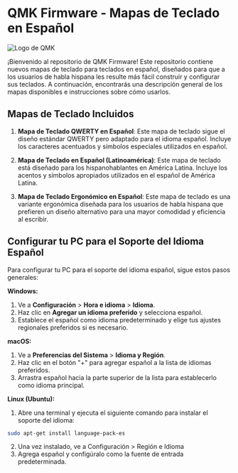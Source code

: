 # QMK Firmware - Mapas de Teclado en Español

![Logo de QMK](https://avatars.githubusercontent.com/u/7308757?s=200&v=4)

¡Bienvenido al repositorio de QMK Firmware! Este repositorio contiene nuevos mapas de teclado para teclados en español, diseñados para que a los usuarios de habla hispana les resulte más fácil construir y configurar sus teclados. A continuación, encontrarás una descripción general de los mapas disponibles e instrucciones sobre cómo usarlos.

## Mapas de Teclado Incluidos

1. **Mapa de Teclado QWERTY en Español**: Este mapa de teclado sigue el diseño estándar QWERTY pero adaptado para el idioma español. Incluye los caracteres acentuados y símbolos especiales utilizados en español.

2. **Mapa de Teclado en Español (Latinoamérica)**: Este mapa de teclado está diseñado para los hispanohablantes en América Latina. Incluye los acentos y símbolos apropiados utilizados en el español de América Latina.

3. **Mapa de Teclado Ergonómico en Español**: Este mapa de teclado es una variante ergonómica diseñada para los usuarios de habla hispana que prefieren un diseño alternativo para una mayor comodidad y eficiencia al escribir.

## Configurar tu PC para el Soporte del Idioma Español

Para configurar tu PC para el soporte del idioma español, sigue estos pasos generales:

**Windows:**

1. Ve a **Configuración** > **Hora e idioma** > **Idioma**.
2. Haz clic en **Agregar un idioma preferido** y selecciona español.
3. Establece el español como idioma predeterminado y elige tus ajustes regionales preferidos si es necesario.

**macOS:**

1. Ve a **Preferencias del Sistema** > **Idioma y Región**.
2. Haz clic en el botón "+" para agregar español a la lista de idiomas preferidos.
3. Arrastra español hacia la parte superior de la lista para establecerlo como idioma principal.

**Linux (Ubuntu):**

1. Abre una terminal y ejecuta el siguiente comando para instalar el soporte del idioma:

```bash
sudo apt-get install language-pack-es
```

2. Una vez instalado, ve a Configuración > Región e Idioma
3. Agrega español y configúralo como la fuente de entrada predeterminada.
